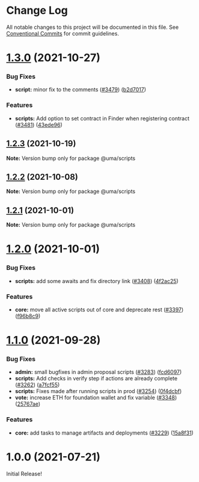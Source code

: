 # Change Log

All notable changes to this project will be documented in this file.
See [Conventional Commits](https://conventionalcommits.org) for commit guidelines.

# [1.3.0](https://github.com/UMAprotocol/protocol/compare/@uma/scripts@1.2.3...@uma/scripts@1.3.0) (2021-10-27)

### Bug Fixes

- **script:** minor fix to the comments ([#3479](https://github.com/UMAprotocol/protocol/issues/3479)) ([b2d7017](https://github.com/UMAprotocol/protocol/commit/b2d701740330ec4f16ad74bdb523241883749591))

### Features

- **scripts:** Add option to set contract in Finder when registering contract ([#3481](https://github.com/UMAprotocol/protocol/issues/3481)) ([43ede96](https://github.com/UMAprotocol/protocol/commit/43ede968ec5bd8268179c0a69ce730a07b65f1da))

## [1.2.3](https://github.com/UMAprotocol/protocol/compare/@uma/scripts@1.2.2...@uma/scripts@1.2.3) (2021-10-19)

**Note:** Version bump only for package @uma/scripts

## [1.2.2](https://github.com/UMAprotocol/protocol/compare/@uma/scripts@1.2.1...@uma/scripts@1.2.2) (2021-10-08)

**Note:** Version bump only for package @uma/scripts

## [1.2.1](https://github.com/UMAprotocol/protocol/compare/@uma/scripts@1.2.0...@uma/scripts@1.2.1) (2021-10-01)

**Note:** Version bump only for package @uma/scripts

# [1.2.0](https://github.com/UMAprotocol/protocol/compare/@uma/scripts@1.1.0...@uma/scripts@1.2.0) (2021-10-01)

### Bug Fixes

- **scripts:** add some awaits and fix directory link ([#3408](https://github.com/UMAprotocol/protocol/issues/3408)) ([4f2ac25](https://github.com/UMAprotocol/protocol/commit/4f2ac25623c7b75a023246fed74f658c02a2ea88))

### Features

- **core:** move all active scripts out of core and deprecate rest ([#3397](https://github.com/UMAprotocol/protocol/issues/3397)) ([f96b8c9](https://github.com/UMAprotocol/protocol/commit/f96b8c90b01002594bf44ac44f03f6d021bee460))

# [1.1.0](https://github.com/UMAprotocol/protocol/compare/@uma/scripts@1.0.0...@uma/scripts@1.1.0) (2021-09-28)

### Bug Fixes

- **admin:** small bugfixes in admin proposal scripts ([#3283](https://github.com/UMAprotocol/protocol/issues/3283)) ([fcd6097](https://github.com/UMAprotocol/protocol/commit/fcd6097e19a7ed7c976b597605cb6fac5cfec5b5))
- **scripts:** Add checks in verify step if actions are already complete ([#3262](https://github.com/UMAprotocol/protocol/issues/3262)) ([a7fcf55](https://github.com/UMAprotocol/protocol/commit/a7fcf558d15aea401f6b80e0c55e9de7b8ea0735))
- **scripts:** Fixes made after running scripts in prod ([#3254](https://github.com/UMAprotocol/protocol/issues/3254)) ([0f4dcbf](https://github.com/UMAprotocol/protocol/commit/0f4dcbfc56a4669e9571c6d007436c7928f51735))
- **vote:** increase ETH for foundation wallet and fix variable ([#3348](https://github.com/UMAprotocol/protocol/issues/3348)) ([25767ae](https://github.com/UMAprotocol/protocol/commit/25767ae18908d31b0112d1a61e24cf1ceeb6b6e5))

### Features

- **core:** add tasks to manage artifacts and deployments ([#3229](https://github.com/UMAprotocol/protocol/issues/3229)) ([15a8f31](https://github.com/UMAprotocol/protocol/commit/15a8f31e3d3ce0df9b68b03ae56f8df789ae481a))

# 1.0.0 (2021-07-21)

Initial Release!

